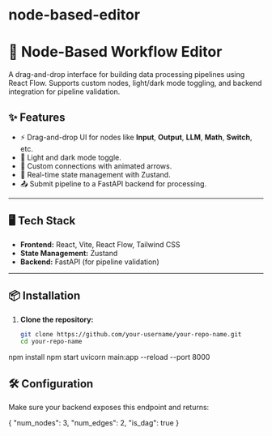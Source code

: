 # node-based-editor

# 🧠 Node-Based Workflow Editor

A drag-and-drop interface for building data processing pipelines using React Flow. Supports custom nodes, light/dark mode toggling, and backend integration for pipeline validation.

## ✨ Features

- ⚡ Drag-and-drop UI for nodes like **Input**, **Output**, **LLM**, **Math**, **Switch**, etc.
- 🌙 Light and dark mode toggle.
- 🔁 Custom connections with animated arrows.
- 🔄 Real-time state management with Zustand.
- 📤 Submit pipeline to a FastAPI backend for processing.

---

## 🖥️ Tech Stack

- **Frontend:** React, Vite, React Flow, Tailwind CSS 
- **State Management:** Zustand
- **Backend:** FastAPI (for pipeline validation)

---

## 📦 Installation

1. **Clone the repository:**

   ```bash
   git clone https://github.com/your-username/your-repo-name.git
   cd your-repo-name
npm install
npm start
uvicorn main:app --reload --port 8000

##  🛠️ Configuration
Make sure your backend exposes this endpoint and returns:

{
  "num_nodes": 3,
  "num_edges": 2,
  "is_dag": true
}
